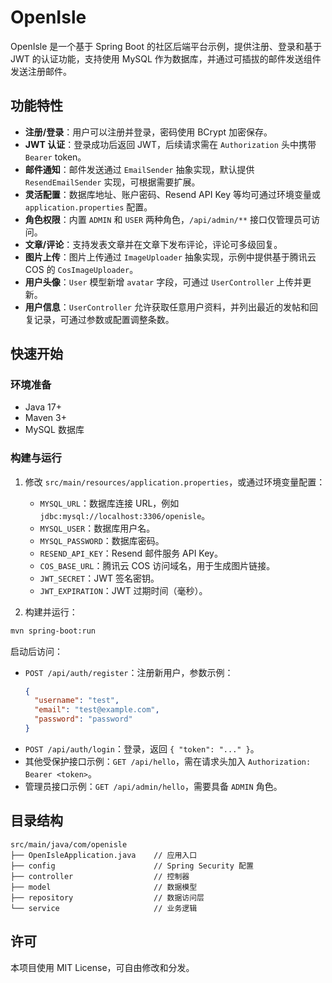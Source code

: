 # OpenIsle

OpenIsle 是一个基于 Spring Boot 的社区后端平台示例，提供注册、登录和基于 JWT 的认证功能，支持使用 MySQL 作为数据库，并通过可插拔的邮件发送组件发送注册邮件。

## 功能特性

- **注册/登录**：用户可以注册并登录，密码使用 BCrypt 加密保存。
- **JWT 认证**：登录成功后返回 JWT，后续请求需在 `Authorization` 头中携带 `Bearer` token。
- **邮件通知**：邮件发送通过 `EmailSender` 抽象实现，默认提供 `ResendEmailSender` 实现，可根据需要扩展。
- **灵活配置**：数据库地址、账户密码、Resend API Key 等均可通过环境变量或 `application.properties` 配置。
- **角色权限**：内置 `ADMIN` 和 `USER` 两种角色，`/api/admin/**` 接口仅管理员可访问。
- **文章/评论**：支持发表文章并在文章下发布评论，评论可多级回复。
- **图片上传**：图片上传通过 `ImageUploader` 抽象实现，示例中提供基于腾讯云 COS 的 `CosImageUploader`。
- **用户头像**：`User` 模型新增 `avatar` 字段，可通过 `UserController` 上传并更新。
- **用户信息**：`UserController` 允许获取任意用户资料，并列出最近的发帖和回复记录，可通过参数或配置调整条数。

## 快速开始

### 环境准备

- Java 17+
- Maven 3+
- MySQL 数据库

### 构建与运行

1. 修改 `src/main/resources/application.properties`，或通过环境变量配置：
   - `MYSQL_URL`：数据库连接 URL，例如 `jdbc:mysql://localhost:3306/openisle`。
   - `MYSQL_USER`：数据库用户名。
   - `MYSQL_PASSWORD`：数据库密码。
   - `RESEND_API_KEY`：Resend 邮件服务 API Key。
   - `COS_BASE_URL`：腾讯云 COS 访问域名，用于生成图片链接。
   - `JWT_SECRET`：JWT 签名密钥。
   - `JWT_EXPIRATION`：JWT 过期时间（毫秒）。

2. 构建并运行：

```bash
mvn spring-boot:run
```

启动后访问：

- `POST /api/auth/register`：注册新用户，参数示例：
  ```json
  {
    "username": "test",
    "email": "test@example.com",
    "password": "password"
  }
  ```
- `POST /api/auth/login`：登录，返回 `{ "token": "..." }`。
- 其他受保护接口示例：`GET /api/hello`，需在请求头加入 `Authorization: Bearer <token>`。
- 管理员接口示例：`GET /api/admin/hello`，需要具备 `ADMIN` 角色。

## 目录结构

```
src/main/java/com/openisle
├── OpenIsleApplication.java    // 应用入口
├── config                      // Spring Security 配置
├── controller                  // 控制器
├── model                       // 数据模型
├── repository                  // 数据访问层
└── service                     // 业务逻辑
```

## 许可

本项目使用 MIT License，可自由修改和分发。
